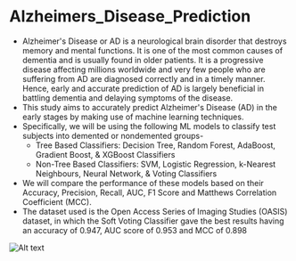 # Alzheimers_Disease_Prediction
  + Alzheimer's Disease or AD is a neurological brain disorder that destroys memory and mental functions. It is one of the most common causes of dementia and is usually found in older patients. It is a progressive disease affecting millions worldwide and very few people who are suffering from AD are diagnosed correctly and in a timely manner. Hence, early and accurate prediction of AD is largely beneficial in battling dementia and delaying symptoms of the disease.
  + This study aims to accurately predict Alzheimer's Disease (AD) in the early stages by making use of machine learning techniques.
  + Specifically, we will be using the following ML models to classify test subjects into demented or nondemented groups-
    + Tree Based Classifiers: Decision Tree, Random Forest, AdaBoost, Gradient Boost, & XGBoost Classifiers
    + Non-Tree Based Classifiers: SVM, Logistic Regression, k-Nearest Neighbours, Neural Network, & Voting Classifiers
  + We will compare the performance of these models based on their Accuracy, Precision, Recall, AUC, F1 Score and Matthews Correlation Coefficient (MCC).
  + The dataset used is the Open Access Series of Imaging Studies (OASIS) dataset, in which the Soft Voting Classifier gave the best results having an accuracy of 0.947, AUC score of 0.953 and MCC of 0.898

![Alt text](https://www.prestigehomecareagency.net/wp-content/uploads/2021/01/Ways-to-Prevent-Memory-Loss-and-Dementia.jpg "AD image")
